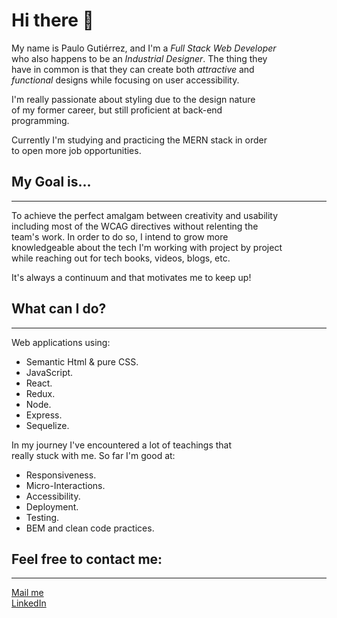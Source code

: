 <h1>Hi there 👋</h1>

My name is Paulo Gutiérrez, and I'm a *Full Stack Web Developer* </br>
who also happens to be an *Industrial Designer*. The thing they </br>
have in common is that they can create both *attractive* and</br>
*functional* designs while focusing on user accessibility.

I'm really passionate about styling due to the design nature</br>
of my former career, but still proficient at back-end </br>
programming.

Currently I'm studying and practicing the MERN stack in order</br>
to open more job opportunities.


<h2>My Goal is...</h2>
<hr/>

To achieve the perfect amalgam between creativity and usability</br> 
including most of the WCAG directives without relenting the </br>
team's work. In order to do so, I intend to grow more </br>
knowledgeable about the tech I'm working with project by project</br>
while reaching out for tech books, videos, blogs, etc.

It's always a continuum and that motivates me to keep up!

<h2>What can I do?</h2>
<hr/>
Web applications using:

- Semantic Html & pure CSS.
- JavaScript.
- React.
- Redux.
- Node.
- Express.
- Sequelize.

In my journey I've encountered a lot of teachings that </br>
really stuck with me. So far I'm good at:
- Responsiveness.
- Micro-Interactions.
- Accessibility.
- Deployment.
- Testing.
- BEM and clean code practices.


<h2>Feel free to contact me:</h2>
<hr/>
<a href="mailto:PCGP22@Gmail.com" target="blank" style="background-color">Mail me</a></br>
<a href="https://www.linkedin.com/in/paulogutierrez22/" target="blank">LinkedIn</a>

